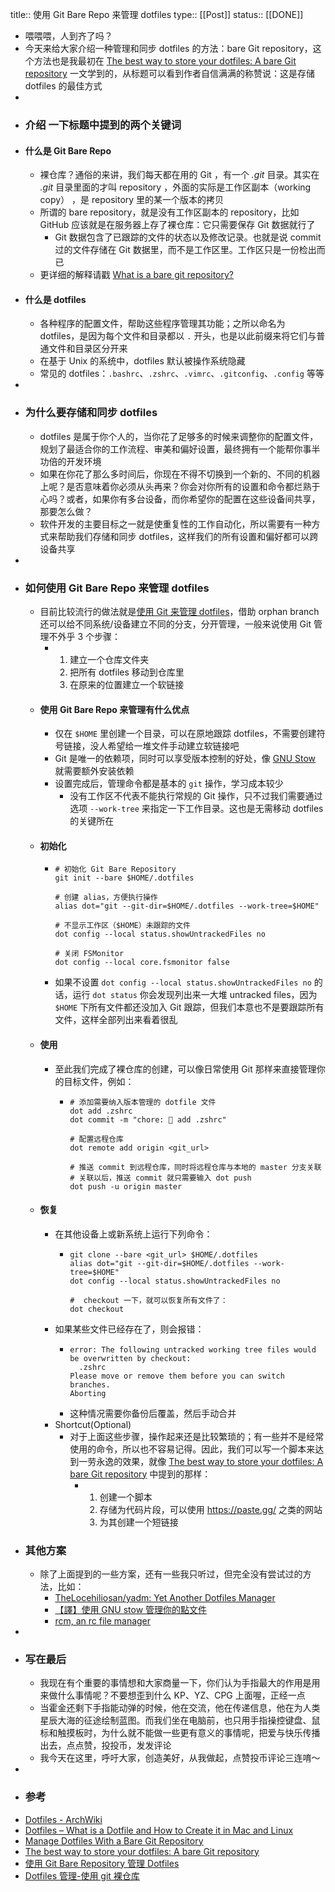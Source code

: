title:: 使用 Git Bare Repo 来管理 dotfiles
type:: [[Post]]
status:: [[DONE]]

- 喂喂喂，人到齐了吗？
- 今天来给大家介绍一种管理和同步 dotfiles 的方法：bare Git repository，这个方法也是我最初在 [The best way to store your dotfiles: A bare Git repository](https://www.atlassian.com/git/tutorials/dotfiles) 一文学到的，从标题可以看到作者自信满满的称赞说：这是存储 dotfiles 的最佳方式
-
- ### 介绍 一下标题中提到的两个关键词
- #### 什么是 Git Bare Repo
	- 裸仓库？通俗的来讲，我们每天都在用的  Git ，有一个 *.git* 目录。其实在 *.git* 目录里面的才叫 repository ，外面的实际是工作区副本（working copy） ，是 repository 里的某一个版本的拷贝
	- 所谓的 bare repository，就是没有工作区副本的 repository，比如 GitHub 应该就是在服务器上存了裸仓库：它只需要保存 Git 数据就行了
		- Git 数据包含了已跟踪的文件的状态以及修改记录。也就是说 commit 过的文件存储在 Git 数据里，而不是工作区里。工作区只是一份检出而已
	- 更详细的解释请戳 [What is a bare git repository?](https://www.saintsjd.com/2011/01/what-is-a-bare-git-repository/)
- #### 什么是 dotfiles
	- 各种程序的配置文件，帮助这些程序管理其功能；之所以命名为 dotfiles，是因为每个文件和目录都以 `.` 开头，也是以此前缀来将它们与普通文件和目录区分开来
	- 在基于 Unix 的系统中，dotfiles 默认被操作系统隐藏
	- 常见的 dotfiles：`.bashrc`、`.zshrc`、`.vimrc`、`.gitconfig`、`.config` 等等
-
- ### 为什么要存储和同步 dotfiles
	- dotfiles 是属于你个人的，当你花了足够多的时候来调整你的配置文件，规划了最适合你的工作流程、审美和偏好设置，最终拥有一个能帮你事半功倍的开发环境
	- 如果在你花了那么多时间后，你现在不得不切换到一个新的、不同的机器上呢？是否意味着你必须从头再来？你会对你所有的设置和命令都烂熟于心吗？或者，如果你有多台设备，而你希望你的配置在这些设备间共享，那要怎么做？
	- 软件开发的主要目标之一就是使重复性的工作自动化，所以需要有一种方式来帮助我们存储和同步 dotfiles，这样我们的所有设置和偏好都可以跨设备共享
-
- ### 如何使用 Git Bare Repo 来管理 dotfiles
	- 目前比较流行的做法就是[使用 Git 来管理 dotfiles](https://dotfiles.github.io/)，借助 orphan branch 还可以给不同系统/设备建立不同的分支，分开管理，一般来说使用 Git 管理不外乎 3 个步骤：
		- 1. 建立一个仓库文件夹
		  2. 把所有 dotfiles 移动到仓库里
		  3. 在原来的位置建立一个软链接
	- #### 使用 Git Bare Repo 来管理有什么优点
		- 仅在 `$HOME` 里创建一个目录，可以在原地跟踪 dotfiles，不需要创建符号链接，没人希望给一堆文件手动建立软链接吧
		- Git 是唯一的依赖项，同时可以享受版本控制的好处，像 [GNU Stow](http://brandon.invergo.net/news/2012-05-26-using-gnu-stow-to-manage-your-dotfiles.html) 就需要额外安装依赖
		- 设置完成后，管理命令都是基本的 `git` 操作，学习成本较少
			- 没有工作区不代表不能执行常规的 Git 操作，只不过我们需要通过选项 `--work-tree` 来指定一下工作目录。这也是无需移动 dotfiles 的关键所在
	- #### 初始化
		- ```
		  # 初始化 Git Bare Repository
		  git init --bare $HOME/.dotfiles
		  
		  # 创建 alias，方便执行操作
		  alias dot="git --git-dir=$HOME/.dotfiles --work-tree=$HOME"
		  
		  # 不显示工作区（$HOME）未跟踪的文件
		  dot config --local status.showUntrackedFiles no
		  
		  # 关闭 FSMonitor
		  dot config --local core.fsmonitor false
		  ```
		- 如果不设置 `dot config --local status.showUntrackedFiles no` 的话，运行 `dot status` 你会发现列出来一大堆 untracked files，因为 `$HOME` 下所有文件都还没加入 Git 跟踪，但我们本意也不是要跟踪所有文件，这样全部列出来看着很乱
	- #### 使用
		- 至此我们完成了裸仓库的创建，可以像日常使用 Git 那样来直接管理你的目标文件，例如：
			- ```
			  # 添加需要纳入版本管理的 dotfile 文件
			  dot add .zshrc
			  dot commit -m "chore: 🔧 add .zshrc"
			  
			  # 配置远程仓库
			  dot remote add origin <git_url>
			  
			  # 推送 commit 到远程仓库，同时将远程仓库与本地的 master 分支关联
			  # 关联以后，推送 commit 就只需要输入 dot push
			  dot push -u origin master
			  ```
	- #### 恢复
		- 在其他设备上或新系统上运行下列命令：
			- ```
			  git clone --bare <git_url> $HOME/.dotfiles
			  alias dot="git --git-dir=$HOME/.dotfiles --work-tree=$HOME"
			  dot config --local status.showUntrackedFiles no
			  
			  #  checkout 一下，就可以恢复所有文件了：
			  dot checkout
			  ```
		- 如果某些文件已经存在了，则会报错：
			- ```
			  error: The following untracked working tree files would be overwritten by checkout:
			  	.zshrc
			  Please move or remove them before you can switch branches.
			  Aborting
			  ```
			- 这种情况需要你备份后覆盖，然后手动合并
		- Shortcut(Optional)
			- 对于上面这些步骤，操作起来还是比较繁琐的；有一些并不是经常使用的命令，所以也不容易记得。因此，我们可以写一个脚本来达到一劳永逸的效果，就像 [The best way to store your dotfiles: A bare Git repository](https://www.atlassian.com/git/tutorials/dotfiles#:~:text=you%20can%20create%20a%20simple%20script) 中提到的那样：
				- 1. 创建一个脚本
				  2. 存储为代码片段，可以使用 https://paste.gg/ 之类的网站
				  3. 为其创建一个短链接
- ### 其他方案
	- 除了上面提到的一些方案，还有一些我只听过，但完全没有尝试过的方法，比如：
		- [TheLocehiliosan/yadm: Yet Another Dotfiles Manager](https://github.com/TheLocehiliosan/yadm)
		- [【譯】使用 GNU stow 管理你的點文件](https://farseerfc.me/using-gnu-stow-to-manage-your-dotfiles.html)
		- [rcm, an rc file manager](https://thoughtbot.com/blog/rcm-for-rc-files-in-dotfiles-repos)
-
- ### 写在最后
	- 我现在有个重要的事情想和大家商量一下，你们认为手指最大的作用是用来做什么事情呢？不要想歪到什么 KP、YZ、CPG 上面喔，正经一点
	- 当霍金还剩下手指能动弹的时候，他在交流，他在传递信息，他在为人类星辰大海的征途绘制蓝图。而我们坐在电脑前，也只用手指操控键盘、鼠标和触摸板时，为什么就不能做一些更有意义的事情呢，把爱与快乐传播出去，点点赞，投投币，发发评论
	- 我今天在这里，呼吁大家，创造美好，从我做起，点赞投币评论三连唷～
-
- ### 参考
- [Dotfiles - ArchWiki](https://wiki.archlinux.org/title/Dotfiles)
- [Dotfiles – What is a Dotfile and How to Create it in Mac and Linux](https://www.freecodecamp.org/news/dotfiles-what-is-a-dot-file-and-how-to-create-it-in-mac-and-linux/)
- [Manage Dotfiles With a Bare Git Repository](https://harfangk.github.io/2016/09/18/manage-dotfiles-with-a-git-bare-repository.html)
- [The best way to store your dotfiles: A bare Git repository](https://www.atlassian.com/git/tutorials/dotfiles)
- [使用 Git Bare Repository 管理 Dotfiles](https://shinta.ro/posts/manage-dotfiles-with-git/)
- [Dotfiles 管理-使用 git 裸仓库](https://chenhe.me/post/dotfiles%E7%AE%A1%E7%90%86-%E4%BD%BF%E7%94%A8git%E8%A3%B8%E4%BB%93%E5%BA%93/)